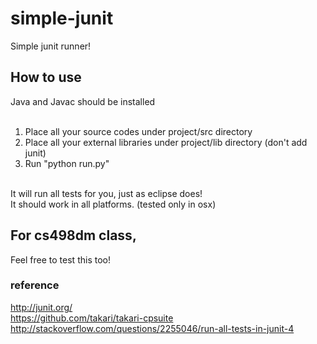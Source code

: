 # simple-junit
Simple junit runner!

## How to use
Java and Javac should be installed <br />
<br />
1. Place all your source codes under project/src directory <br />
2. Place all your external libraries under project/lib directory (don't add junit) <br />
3. Run "python run.py" <br />

<br /> 
It will run all tests for you, just as eclipse does! <br />
It should work in all platforms. (tested only in osx)

## For cs498dm class,
Feel free to test this too!

### reference
http://junit.org/ <br />
https://github.com/takari/takari-cpsuite <br />
http://stackoverflow.com/questions/2255046/run-all-tests-in-junit-4 <br />
